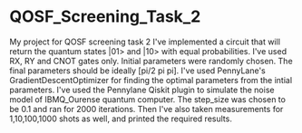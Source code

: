 # QOSF_Screening_Task_2
My project for QOSF screening task 2
I've implemented a circuit that will return the quantum states |01> and |10> with equal probabilities. I've used RX, RY and CNOT gates only. Initial parameters were randomly chosen. The final parameters should be ideally [pi/2 pi pi]. I've used PennyLane's GradientDescentOptimizer for 
finding the optimal parameters from the intial parameters. I've used the Pennylane Qiskit plugin to simulate the noise model of IBMQ_Ourense quantum 
computer. The step_size was chosen to be 0.1 and ran for 2000 iterations. Then I've also taken measurements for 1,10,100,1000 shots as well, and 
printed the required results.
